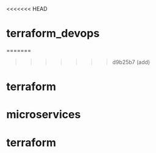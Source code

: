 <<<<<<< HEAD
# terraform_devops
=======
>>>>>>> d9b25b7 (add)
# terraform
# microservices
# terraform
